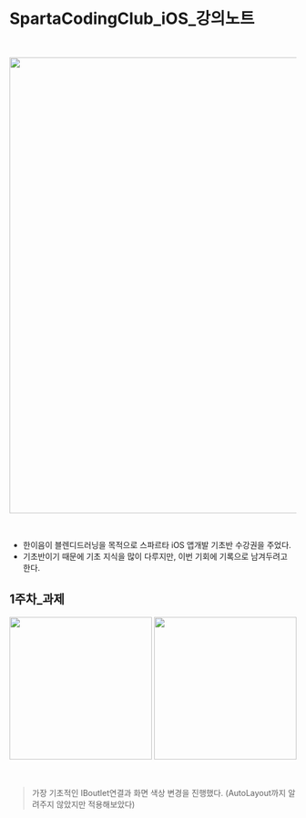 
# SpartaCodingClub_iOS_강의노트

<br>
<p align="center">
    <img width="800px" src="https://user-images.githubusercontent.com/50114556/122389547-029b7880-cfac-11eb-8009-ced7dbee43df.png">
</p>
<br>

- 한이음이 블렌디드러닝을 목적으로 스파르타 iOS 앱개발 기초반 수강권을 주었다.
- 기초반이기 때문에 기초 지식을 많이 다루지만, 이번 기회에 기록으로 남겨두려고 한다.

## 1주차_과제

<p align="center">
    <img width="250px" src="https://user-images.githubusercontent.com/50114556/122387300-b18a8500-cfa9-11eb-86dc-a0eb2125a5ca.png">
    <img width="250px" src="https://user-images.githubusercontent.com/50114556/122387308-b4857580-cfa9-11eb-995c-038fe6c7b5c5.png">
</p>
<br>

> 가장 기초적인 IBoutlet연결과 화면 색상 변경을 진행했다. (AutoLayout까지 알려주지 않았지만 적용해보았다)